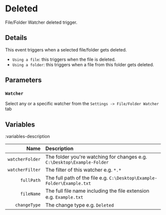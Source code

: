 # Deleted
File/Folder Watcher deleted trigger.

## Details
This event triggers when a selected file/folder gets deleted.

- `Using a file`: this triggers when the file is deleted.
- `Using a folder`: this triggers when a file from this folder gets deleted.

## Parameters
### `Watcher`
Select any or a specific watcher from the `Settings -> File/Folder Watcher` tab

## Variables
:variables-description

Name | Description
----:|:------------
`watcherFolder` | The folder you're watching for changes e.g. `C:\Desktop\Example-Folder`
`watcherFilter` | The filter of this watcher e.g. `*.*`
`fullPath` | The full path of the file e.g. `C:\Desktop\Example-Folder\Example.txt`
`fileName` | The full file name including the file extension e.g. `Example.txt`
`changeType` | The change type e.g. `Deleted`